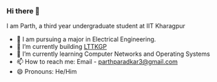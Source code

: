 ### Hi there 👋

I am Parth, a third year undergraduate student at IIT Kharagpur

- :book: I am pursuing a major in Electrical Engineering.
- 🔭 I’m currently building [LTTKGP](https://github.com/lttkgp)
- 🌱 I’m currently learning Computer Networks and Operating Systems
- 📫 How to reach me: Email - parthparadkar3@gmail.com
- 😄 Pronouns: He/Him
